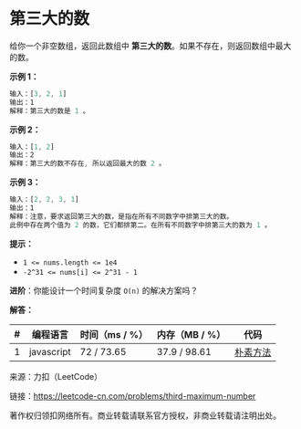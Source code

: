 # 第三大的数

给你一个非空数组，返回此数组中 **第三大的数**。如果不存在，则返回数组中最大的数。

**示例 1：**

``` javascript
输入：[3, 2, 1]
输出：1
解释：第三大的数是 1 。
```

**示例 2：**

``` javascript
输入：[1, 2]
输出：2
解释：第三大的数不存在, 所以返回最大的数 2 。
```

**示例 3：**

``` javascript
输入：[2, 2, 3, 1]
输出：1
解释：注意，要求返回第三大的数，是指在所有不同数字中排第三大的数。
此例中存在两个值为 2 的数，它们都排第二。在所有不同数字中排第三大的数为 1 。
```

**提示：**

- `1 <= nums.length <= 1e4`
- `-2^31 <= nums[i] <= 2^31 - 1`

**进阶**：你能设计一个时间复杂度 `O(n)` 的解决方案吗？

**解答：**

**#**|**编程语言**|**时间（ms / %）**|**内存（MB / %）**|**代码**
--|--|--|--|--
1|javascript|72 / 73.65|37.9 / 98.61|[朴素方法](./javascript/ac_v1.js)

来源：力扣（LeetCode）

链接：https://leetcode-cn.com/problems/third-maximum-number

著作权归领扣网络所有。商业转载请联系官方授权，非商业转载请注明出处。
